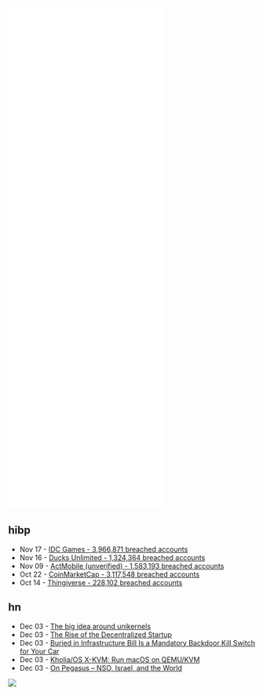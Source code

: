 ![Metrics](https://raw.githubusercontent.com/phixion/phixion/master/metrics.svg)

## hibp

<!--
for https://github.com/phixion/phixion/blob/main/.github/workflows/feeds.yml
-->
<!--START_SECTION:haveibeenpwnd-->
- Nov 17 - [IDC Games - 3,966,871 breached accounts](https://haveibeenpwned.com/PwnedWebsites#IDCGames)
- Nov 16 - [Ducks Unlimited - 1,324,364 breached accounts](https://haveibeenpwned.com/PwnedWebsites#DucksUnlimited)
- Nov 09 - [ActMobile (unverified) - 1,583,193 breached accounts](https://haveibeenpwned.com/PwnedWebsites#ActMobile)
- Oct 22 - [CoinMarketCap - 3,117,548 breached accounts](https://haveibeenpwned.com/PwnedWebsites#CoinMarketCap)
- Oct 14 - [Thingiverse - 228,102 breached accounts](https://haveibeenpwned.com/PwnedWebsites#Thingiverse)
<!--END_SECTION:haveibeenpwnd-->

## hn

<!--
for https://github.com/phixion/phixion/blob/main/.github/workflows/feeds.yml
-->
<!--START_SECTION:hn-->
- Dec 03 - [The big idea around unikernels](https://changelog.com/posts/the-big-idea-around-unikernels)
- Dec 03 - [The Rise of the Decentralized Startup](https://elizabethyin.com/2021/09/19/the-rise-of-the-decentralized-startup/)
- Dec 03 - [Buried in Infrastructure Bill Is a Mandatory Backdoor Kill Switch for Your Car](https://hothardware.com/news/bidens-infrastructure-bill-mandatory-backdoor-car-kill-switch)
- Dec 03 - [Kholia/OS X-KVM: Run macOS on QEMU/KVM](https://github.com/kholia/OSX-KVM)
- Dec 03 - [On Pegasus – NSO, Israel, and the World](https://www.lrb.co.uk/the-paper/v43/n21/edan-ring/on-pegasus)
<!--END_SECTION:hn-->

<!--
for https://yhype.me
-->
![](https://hit.yhype.me/github/profile?user_id=13013670)
